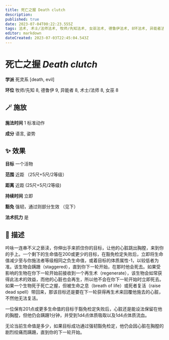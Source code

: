 ```yaml
---
title: 死亡之握 Death clutch
description: 
published: true
date: 2023-07-04T00:22:23.555Z
tags: 法术, 术士/法师法术, 牧师/先知法术, 女巫法术, 德鲁伊法术, 8环法术, 异能者法术, 9环法术, 死灵系, evil, death
editor: markdown
dateCreated: 2023-07-03T22:45:04.543Z
---
```


# **死亡之握** *Death clutch*

**学派** 死灵系 \[death, evil\] 

**环位** 牧师/先知 8, 德鲁伊 9, 异能者 8, 术士/法师 8, 女巫 8

## 🪄 施放

**施法时间** 1 标准动作

**成分** 语言, 姿势

## ✨ 效果 

**目标** 一个活物 

**范围** 近距 （25尺+5尺/2等级）

**距离** 近距 (25尺+5尺/2等级)  

**持续时间** 立即 

**豁免** 强韧，通过则部分生效 （见下）

**法术抗力** 是

## 📖 描述

吟咏一连串不义之亵渎，你伸出手来抓住你的目标，让他的心脏跳出胸膛，来到你的手上。一个剩下的生命值在200或更少的目标，在豁免检定失败后，立即将生命值减少至与你施法者等级相同之负生命值，或着目标的体质属性-1，以较低者为准。该生物会蹒跚（staggered），直到你下一轮开始，在那时他会死去。如果受影响的生物在你下一轮开始前接收到一个再生术（regenerate），该生物会如常获得此法术的效益，而他的心脏也会再生，所以他不会在你下一轮开始时立即死去。如果一个生物死于死亡之握，但被生命之息（breath of life）或死者复活（raise dead spell）带回来，那该目标还是要在下一轮获得再生术来回覆他施去的心脏，不然他无法复活。

一位保有201点或更多生命值的目标于豁免检定失败后，心脏还是能设法保留在他的胸膛，但他仍会蹒跚1分钟，并受到1d4点体质吸取以及1d4点体质流血。

无论当前生命值是多少，如果目标成功通过强韧豁免检定，他仍会因心脏在胸膛的剧烈绞痛而蹒跚，直到你的下一轮开始。
    